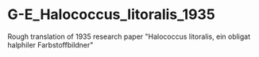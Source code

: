 # G-E_Halococcus_litoralis_1935
Rough translation of 1935 research paper "Halococcus litoralis, ein obligat halphiler Farbstoffbildner"
